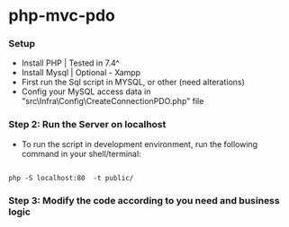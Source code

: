 # php-mvc-pdo

### Setup

* Install PHP | Tested in 7.4^
* Install Mysql | Optional - Xampp
* First run the Sql script in MYSQL, or other (need alterations)
* Config your MySQL access data in "src\Infra\Config\CreateConnectionPDO.php" file


### Step 2: Run the Server on localhost
- To run the script in development environment, run the following command in your shell/terminal:

``` 

php -S localhost:80  -t public/
```


### Step 3: Modify the code according to you need and business logic

